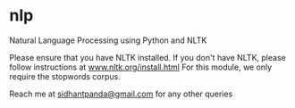 nlp
===

Natural Language Processing using Python and NLTK

Please ensure that you have NLTK installed. If you don't have NLTK, please follow instructions at www.nltk.org/install.html
For this module, we only require the stopwords corpus.

Reach me at sidhantpanda@gmail.com for any other queries